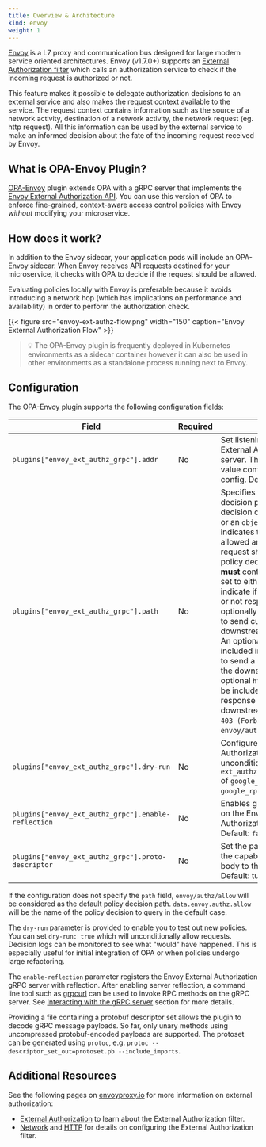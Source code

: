 ```yaml
---
title: Overview & Architecture
kind: envoy
weight: 1
---
```


[Envoy](https://www.envoyproxy.io/docs/envoy/latest/intro/what_is_envoy) is a
L7 proxy and communication bus designed for large modern service oriented
architectures. Envoy (v1.7.0+) supports an [External Authorization filter](https://www.envoyproxy.io/docs/envoy/latest/intro/arch_overview/security/ext_authz_filter.html)
which calls an authorization service to check if the incoming request is
authorized or not.

This feature makes it possible to delegate authorization decisions to an
external service and also makes the request context available to the service. The request context contains information
such as the source of a network activity, destination of a network activity, the network request (eg. http request).
All this information can be used by the external service to make an informed decision about the fate of the
incoming request received by Envoy.

## What is OPA-Envoy Plugin?

[OPA-Envoy](https://github.com/meta-quick/opax-envoy-plugin) plugin extends OPA with a gRPC server that
implements the [Envoy External Authorization API](https://www.envoyproxy.io/docs/envoy/latest/intro/arch_overview/security/ext_authz_filter.html).
You can use this version of OPA to enforce fine-grained, context-aware access control policies with Envoy _without_
modifying your microservice.

## How does it work?

In addition to the Envoy sidecar, your application pods will include an OPA-Envoy
sidecar. When Envoy receives API requests destined for your
microservice, it checks with OPA to decide if the request should be allowed.

Evaluating policies locally with Envoy is preferable because it
avoids introducing a network hop (which has implications on performance and
availability) in order to perform the authorization check.

{{< figure src="envoy-ext-authz-flow.png" width="150" caption="Envoy External Authorization Flow" >}}

> 💡 The OPA-Envoy plugin is frequently deployed in Kubernetes environments as a sidecar container however it can also
> be used in other environments as a standalone process running next to Envoy.

## Configuration

The OPA-Envoy plugin supports the following configuration fields:

| Field                                               | Required | Description                                                                                                                                                                                                                                                                                                                                                                                                                                                                                                                                                                                                                                                                                                                                                                                                       |
| --------------------------------------------------- | -------- | ----------------------------------------------------------------------------------------------------------------------------------------------------------------------------------------------------------------------------------------------------------------------------------------------------------------------------------------------------------------------------------------------------------------------------------------------------------------------------------------------------------------------------------------------------------------------------------------------------------------------------------------------------------------------------------------------------------------------------------------------------------------------------------------------------------------- |
| `plugins["envoy_ext_authz_grpc"].addr`              | No       | Set listening address of Envoy External Authorization gRPC server. This must match the value configured in the Envoy config. Default: `:9191`.                                                                                                                                                                                                                                                                                                                                                                                                                                                                                                                                                                                                                                                                    |
| `plugins["envoy_ext_authz_grpc"].path`              | No       | Specifies the hierarchical policy decision path. The policy decision can either be a `boolean` or an `object`. If boolean, `true` indicates the request should be allowed and `false` indicates the request should be denied. If the policy decision is an object, it **must** contain the `allowed` key set to either `true` or `false` to indicate if the request is allowed or not respectively. It can optionally contain a `headers` field to send custom headers to the downstream client or upstream. An optional `body` field can be included in the policy decision to send a response body data to the downstream client. Also an optional `http_status` field can be included to send a HTTP response status code to the downstream client other than `403 (Forbidden)`. Default: `envoy/authz/allow`. |
| `plugins["envoy_ext_authz_grpc"].dry-run`           | No       | Configures the Envoy External Authorization gRPC server to unconditionally return an `ext_authz.CheckResponse.Status` of `google_rpc.Status{Code: google_rpc.OK}`. Default: `false`.                                                                                                                                                                                                                                                                                                                                                                                                                                                                                                                                                                                                                              |
| `plugins["envoy_ext_authz_grpc"].enable-reflection` | No       | Enables gRPC server reflection on the Envoy External Authorization gRPC server. Default: `false`.                                                                                                                                                                                                                                                                                                                                                                                                                                                                                                                                                                                                                                                                                                                 |
| `plugins["envoy_ext_authz_grpc"].proto-descriptor`  | No       | Set the path to a pb that enables the capability to decode the raw body to the parsed body. Default: turns this capability off.                                                                                                                                                                                                                                                                                                                                                                                                                                                                                                                                                                                                                                                                                   |

If the configuration does not specify the `path` field, `envoy/authz/allow` will be considered as the default policy
decision path. `data.envoy.authz.allow` will be the name of the policy decision to query in the default case.

The `dry-run` parameter is provided to enable you to test out new policies. You can set `dry-run: true` which will
unconditionally allow requests. Decision logs can be monitored to see what "would" have happened. This is especially
useful for initial integration of OPA or when policies undergo large refactoring.

The `enable-reflection` parameter registers the Envoy External Authorization gRPC server with reflection. After enabling
server reflection, a command line tool such as [grpcurl](https://github.com/fullstorydev/grpcurl) can be used to invoke
RPC methods on the gRPC server. See [Interacting with the gRPC server](../envoy-debugging#interacting-with-the-grpc-server)
section for more details.

Providing a file containing a protobuf descriptor set allows the plugin to decode gRPC message payloads.
So far, only unary methods using uncompressed protobuf-encoded payloads are supported.
The protoset can be generated using `protoc`, e.g. `protoc --descriptor_set_out=protoset.pb --include_imports`.

## Additional Resources

See the following pages on [envoyproxy.io](https://www.envoyproxy.io/) for more
information on external authorization:

* [External Authorization](https://www.envoyproxy.io/docs/envoy/latest/intro/arch_overview/security/ext_authz_filter.html)
  to learn about the External Authorization filter.
* [Network](https://www.envoyproxy.io/docs/envoy/latest/configuration/listeners/network_filters/ext_authz_filter#config-network-filters-ext-authz)
  and [HTTP](https://www.envoyproxy.io/docs/envoy/latest/configuration/http/http_filters/ext_authz_filter#config-http-filters-ext-authz)
  for details on configuring the External Authorization filter.
  
  